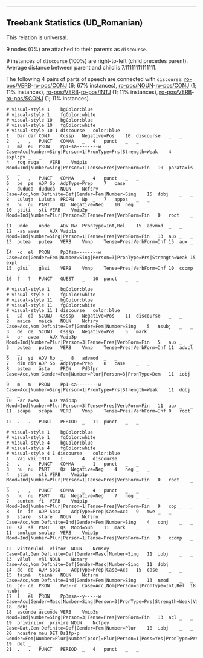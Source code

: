 

--------------------------------------------------------------------------------

## Treebank Statistics (UD_Romanian)

This relation is universal.

9 nodes (0%) are attached to their parents as `discourse`.

9 instances of `discourse` (100%) are right-to-left (child precedes parent).
Average distance between parent and child is 7.11111111111111.

The following 4 pairs of parts of speech are connected with `discourse`: [ro-pos/VERB]()-[ro-pos/CONJ]() (6; 67% instances), [ro-pos/NOUN]()-[ro-pos/CONJ]() (1; 11% instances), [ro-pos/VERB]()-[ro-pos/INTJ]() (1; 11% instances), [ro-pos/VERB]()-[ro-pos/SCONJ]() (1; 11% instances).


~~~ conllu
# visual-style 1	bgColor:blue
# visual-style 1	fgColor:white
# visual-style 10	bgColor:blue
# visual-style 10	fgColor:white
# visual-style 10 1 discourse	color:blue
1	Dar	dar	CONJ	Ccssp	Negative=Pos	10	discourse	_	_
2	,	,	PUNCT	COMMA	_	4	punct	_	_
3	mă	eu	PRON	Pp1-sa--------w	Case=Acc|Number=Sing|Person=1|PronType=Prs|Strength=Weak	4	expl:pv	_	_
4	rog	ruga	VERB	Vmip1s	Mood=Ind|Number=Sing|Person=1|Tense=Pres|VerbForm=Fin	10	parataxis	_	_
5	,	,	PUNCT	COMMA	_	4	punct	_	_
6	pe	pe	ADP	Sp	AdpType=Prep	7	case	_	_
7	duduca	duducă	NOUN	Ncfsry	Case=Acc,Nom|Definite=Def|Gender=Fem|Number=Sing	15	dobj	_	_
8	Luluța	Luluța	PROPN	Np	_	7	appos	_	_
9	nu	nu	PART	Qz	Negative=Neg	10	neg	_	_
10	știți	ști	VERB	Vmip2p	Mood=Ind|Number=Plur|Person=2|Tense=Pres|VerbForm=Fin	0	root	_	_
11	unde	unde	ADV	Rw	PronType=Int,Rel	15	advmod	_	_
12	-aș	avea	AUX	Vaip1s	Mood=Ind|Number=Sing|Person=1|Tense=Pres|VerbForm=Fin	13	aux	_	_
13	putea	putea	VERB	Vmnp	Tense=Pres|VerbForm=Inf	15	aux	_	_
14	-o	el	PRON	Pp3fsa--------w	Case=Acc|Gender=Fem|Number=Sing|Person=3|PronType=Prs|Strength=Weak	15	expl	_	_
15	găsi	găsi	VERB	Vmnp	Tense=Pres|VerbForm=Inf	10	ccomp	_	_
16	?	?	PUNCT	QUEST	_	10	punct	_	_

~~~


~~~ conllu
# visual-style 1	bgColor:blue
# visual-style 1	fgColor:white
# visual-style 11	bgColor:blue
# visual-style 11	fgColor:white
# visual-style 11 1 discourse	color:blue
1	Că	că	SCONJ	Csssp	Negative=Pos	11	discourse	_	_
2	maica	maică	NOUN	Ncfsry	Case=Acc,Nom|Definite=Def|Gender=Fem|Number=Sing	5	nsubj	_	_
3	de	de	SCONJ	Csssp	Negative=Pos	5	mark	_	_
4	ar	avea	AUX	Vaip3p	Mood=Ind|Number=Plur|Person=3|Tense=Pres|VerbForm=Fin	5	aux	_	_
5	putea	putea	VERB	Vmnp	Tense=Pres|VerbForm=Inf	11	advcl	_	_
6	și	și	ADV	Rp	_	8	advmod	_	_
7	din	din	ADP	Sp	AdpType=Prep	8	case	_	_
8	astea	ăsta	PRON	Pd3fpr	Case=Acc,Nom|Gender=Fem|Number=Plur|Person=3|PronType=Dem	11	iobj	_	_
9	m	m	PRON	Pp1-sa--------w	Case=Acc|Number=Sing|Person=1|PronType=Prs|Strength=Weak	11	dobj	_	_
10	-ar	avea	AUX	Vaip3p	Mood=Ind|Number=Plur|Person=3|Tense=Pres|VerbForm=Fin	11	aux	_	_
11	scăpa	scăpa	VERB	Vmnp	Tense=Pres|VerbForm=Inf	0	root	_	_
12	.	.	PUNCT	PERIOD	_	11	punct	_	_

~~~


~~~ conllu
# visual-style 1	bgColor:blue
# visual-style 1	fgColor:white
# visual-style 4	bgColor:blue
# visual-style 4	fgColor:white
# visual-style 4 1 discourse	color:blue
1	Vai	vai	INTJ	I	_	4	discourse	_	_
2	,	,	PUNCT	COMMA	_	1	punct	_	_
3	nu	nu	PART	Qz	Negative=Neg	4	neg	_	_
4	știm	ști	VERB	Vmip1p	Mood=Ind|Number=Plur|Person=1|Tense=Pres|VerbForm=Fin	0	root	_	_
5	,	,	PUNCT	COMMA	_	4	punct	_	_
6	nu	nu	PART	Qz	Negative=Neg	7	neg	_	_
7	suntem	fi	VERB	Vmip1p	Mood=Ind|Number=Plur|Person=1|Tense=Pres|VerbForm=Fin	9	cop	_	_
8	în	în	ADP	Spsa	AdpType=Prep|Case=Acc	9	mwe	_	_
9	stare	stare	NOUN	Ncfsrn	Case=Acc,Nom|Definite=Ind|Gender=Fem|Number=Sing	4	conj	_	_
10	să	să	PART	Qs	Mood=Sub	11	mark	_	_
11	smulgem	smulge	VERB	Vmip1p	Mood=Ind|Number=Plur|Person=1|Tense=Pres|VerbForm=Fin	9	xcomp	_	_
12	viitorului	viitor	NOUN	Ncmsoy	Case=Dat,Gen|Definite=Def|Gender=Masc|Number=Sing	11	iobj	_	_
13	vălul	văl	NOUN	Ncmsry	Case=Acc,Nom|Definite=Def|Gender=Masc|Number=Sing	11	dobj	_	_
14	de	de	ADP	Spsa	AdpType=Prep|Case=Acc	15	case	_	_
15	taină	taină	NOUN	Ncfsrn	Case=Acc,Nom|Definite=Ind|Gender=Fem|Number=Sing	13	nmod	_	_
16	ce-	ce	PRON	Pw3--r	Case=Acc,Nom|Person=3|PronType=Int,Rel	18	nsubj	_	_
17	l	el	PRON	Pp3msa--y-----w	Case=Acc|Gender=Masc|Number=Sing|Person=3|PronType=Prs|Strength=Weak|Variant=Short	18	dobj	_	_
18	ascunde	ascunde	VERB	Vmip3s	Mood=Ind|Number=Sing|Person=3|Tense=Pres|VerbForm=Fin	13	acl	_	_
19	privirilor	privire	NOUN	Ncfpoy	Case=Dat,Gen|Definite=Def|Gender=Fem|Number=Plur	18	iobj	_	_
20	noastre	meu	DET	Ds1fp-p	Gender=Fem|Number=Plur|Number[psor]=Plur|Person=1|Poss=Yes|PronType=Prs	19	det	_	_
21	.	.	PUNCT	PERIOD	_	4	punct	_	_

~~~


